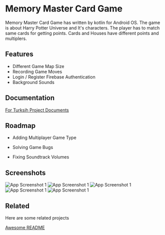 
# Memory Master Card Game

Memory Master Card Game has written by kotlin for Android OS. The game is about Harry Potter Universe and It's characters. The player has to match same cards for getting points. Cards and Houses have different points and multiplers.


## Features

- Different Game Map Size
- Recording Game Moves
- Login / Register Firebase Authentication
- Background Sounds


## Documentation



[For Turksih Project Documents](https://https://github.com/melihbasayigit/MemoryMaster/blob/main/app/sampledata/memory_master_report.pdf)


## Roadmap

- Adding Multiplayer Game Type

- Solving Game Bugs

- Fixing Soundtrack Volumes
## Screenshots

![App Screenshot 1](https://raw.githubusercontent.com/melihbasayigit/MemoryMaster/main/app/sampledata/memorymaster_1.PNG)
![App Screenshot 1](https://raw.githubusercontent.com/melihbasayigit/MemoryMaster/main/app/sampledata/memorymaster_2.PNG)
![App Screenshot 1](https://raw.githubusercontent.com/melihbasayigit/MemoryMaster/main/app/sampledata/memorymaster_3.PNG)
![App Screenshot 1](https://raw.githubusercontent.com/melihbasayigit/MemoryMaster/main/app/sampledata/memorymaster_4.PNG)
![App Screenshot 1](https://raw.githubusercontent.com/melihbasayigit/MemoryMaster/main/app/sampledata/memorymaster_5.PNG)

## Related

Here are some related projects

[Awesome README](https://github.com/matiassingers/awesome-readme)

